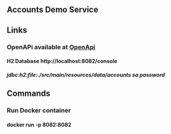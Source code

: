 ## Accounts Demo Service

## Links
### OpenAPi available at [OpenApi](http://localhost:8082/swagger-ui.html)
#### H2 Database http://localhost:8082/console
##### jdbc:h2:file:./src/main/resources/data/accounts sa password

## Commands
### Run Docker container
#### docker run -p 8082:8082 <image id>

